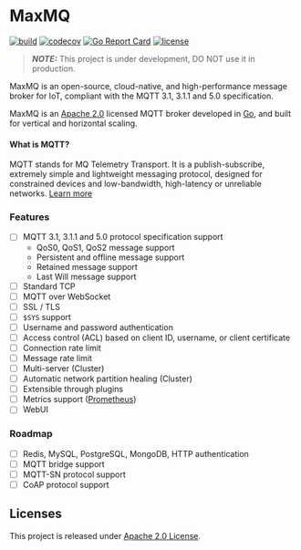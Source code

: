 # MaxMQ

[![build](https://github.com/gsalomao/maxmq/actions/workflows/build.yml/badge.svg)](https://github.com/gsalomao/maxmq/actions/workflows/build.yml)
[![codecov](https://codecov.io/gh/gsalomao/maxmq/branch/master/graph/badge.svg?token=FUXEU188HA)](https://codecov.io/gh/gsalomao/maxmq)
[![Go Report Card](https://goreportcard.com/badge/github.com/gsalomao/maxmq)](https://goreportcard.com/report/github.com/gsalomao/maxmq)
[![license](https://img.shields.io/badge/license-Apache%202.0-blue.svg)](https://opensource.org/licenses/Apache-2.0)

> **_NOTE:_**  This project is under development, DO NOT use it in production.

MaxMQ is an open-source, cloud-native, and high-performance message broker for
IoT, compliant with the MQTT 3.1, 3.1.1 and 5.0 specification.

MaxMQ is an [Apache 2.0](./LICENSE) licensed MQTT broker developed in
[Go](https://go.dev/), and built for vertical and horizontal scaling.

#### What is MQTT?

MQTT stands for MQ Telemetry Transport. It is a publish-subscribe, extremely
simple and lightweight messaging protocol, designed for constrained devices and
low-bandwidth, high-latency or unreliable networks.
[Learn more](https://mqtt.org/faq)

### Features

- [ ] MQTT 3.1, 3.1.1 and 5.0 protocol specification support
    * QoS0, QoS1, QoS2 message support
    * Persistent and offline message support
    * Retained message support
    * Last Will message support
- [ ] Standard TCP
- [ ] MQTT over WebSocket
- [ ] SSL / TLS
- [ ] `$SYS` support
- [ ] Username and password authentication
- [ ] Access control (ACL) based on client ID, username, or client certificate
- [ ] Connection rate limit
- [ ] Message rate limit
- [ ] Multi-server (Cluster)
- [ ] Automatic network partition healing (Cluster)
- [ ] Extensible through plugins
- [ ] Metrics support ([Prometheus](https://prometheus.io/))
- [ ] WebUI

### Roadmap

- [ ] Redis, MySQL, PostgreSQL, MongoDB, HTTP authentication
- [ ] MQTT bridge support
- [ ] MQTT-SN protocol support
- [ ] CoAP protocol support

## Licenses

This project is released under [Apache 2.0 License](./LICENSE).
